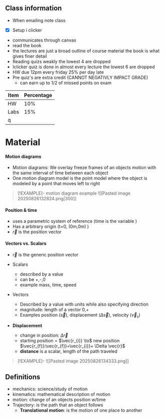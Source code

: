 


## Class information
- When emailing note class
- [x] Setup i clicker 
- communicates through canvas
- read the book
- the lectures are just a broad outline of course material the book is what gives finer detail 
- Reading quizs weakly the lowest 4 are dropped 
- Iclicker quiz is done in almost every lecture the lowest 6 are dropped
- HW due 12pm every friday 25% per day late
- Pre quiz's are extra credit (CANNOT NEGATIVLY IMPACT GRADE)
	- can earn up to 1/2 of missed points on exam 



| Item | Percentage |
| ---- | ---------- |
| HW   | 10%        |
| Labs | 15%        |
|  q   |            |

# Material 

#### **Motion diagrams**
- Motion diagrams: We overlay freeze frames of an objects motion with the same interval of time between each object
- One motion diagram model is the point model where the object is modeled by a point that moves left to right 

> [!EXAMPLE]- motion diagram example
> ![[Pasted image 20250826132824.png|300]]


#### Position & time
- uses a parametric system of reference (time is the variable )
- Has a arbitrary origin (t=0, (0m,0m) )
- $\vec{r}$ is the position vector


#### Vectors vs. Scalars
- $\vec{r}$ is the generic position vector

- Scalars
	- described by a value 
	- can be +,-,0
	- example mass, time, speed
- Vectors
	- Described by a value with units while also specifying direction
	- magnitude: length of a vector 0,+
	- Examples position $(\vec{s})$, displacement $(\Delta \vec{s}),$ velocity $(\vec{v}_{s})$
- **Displacement**
	- change in position: $\Delta \vec{r}$
	- starting position = $\vec{r_{i}} \to$ new position $\vec{r_{f}}:\vec{r_{f}}=\vec{r_{i}}+ \Delta \vec{r}$
	- **distance** is a scalar, length of the path traveled 


> [!EXAMPLE]- 
> ![[Pasted image 20250826134333.png]]



## Definitions 
- mechanics: science/study of motion 
- kinematics: mathematical description of motion 
- motion: change of an objects position w/time
- Trajectory: is the path that an object follows 
	- **Translational motion**: is the motion of one place to another 